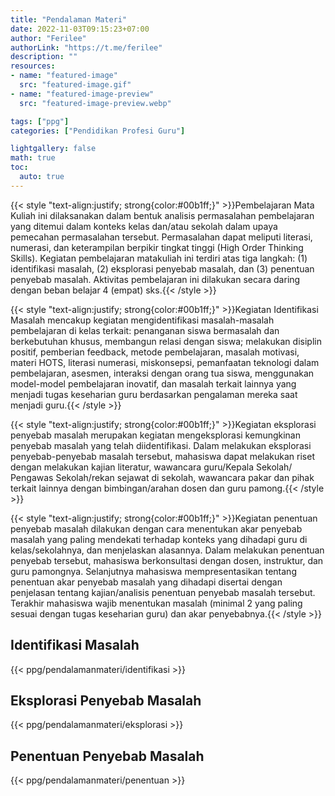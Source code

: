 ```yaml
---
title: "Pendalaman Materi"
date: 2022-11-03T09:15:23+07:00
author: "Ferilee"
authorLink: "https://t.me/ferilee"
description: ""
resources:
- name: "featured-image"
  src: "featured-image.gif"
- name: "featured-image-preview"
  src: "featured-image-preview.webp"

tags: ["ppg"]
categories: ["Pendidikan Profesi Guru"]

lightgallery: false
math: true
toc:
  auto: true
---
```

{{< style "text-align:justify; strong{color:#00b1ff;}" >}}Pembelajaran Mata Kuliah ini dilaksanakan dalam bentuk analisis permasalahan pembelajaran yang ditemui dalam konteks kelas dan/atau sekolah dalam upaya pemecahan permasalahan tersebut. Permasalahan dapat meliputi  literasi, numerasi, dan keterampilan berpikir tingkat tinggi (High Order Thinking Skills). Kegiatan pembelajaran matakuliah ini terdiri atas tiga langkah: (1) identifikasi masalah, (2) eksplorasi penyebab masalah, dan (3) penentuan penyebab masalah. Aktivitas pembelajaran ini dilakukan secara daring dengan beban belajar 4 (empat) sks.{{< /style >}}

{{< style "text-align:justify; strong{color:#00b1ff;}" >}}Kegiatan Identifikasi Masalah mencakup kegiatan mengidentifikasi masalah-masalah pembelajaran di kelas terkait: penanganan siswa bermasalah dan berkebutuhan khusus, membangun relasi dengan siswa; melakukan disiplin positif, pemberian feedback, metode pembelajaran, masalah motivasi, materi HOTS, literasi numerasi, miskonsepsi, pemanfaatan teknologi dalam pembelajaran, asesmen, interaksi dengan orang tua siswa, menggunakan model-model pembelajaran inovatif, dan masalah terkait lainnya yang menjadi tugas keseharian guru berdasarkan pengalaman mereka saat menjadi guru.{{< /style >}}

{{< style "text-align:justify; strong{color:#00b1ff;}" >}}Kegiatan eksplorasi penyebab masalah merupakan kegiatan mengeksplorasi kemungkinan penyebab masalah yang telah diidentifikasi. Dalam melakukan eksplorasi penyebab-penyebab masalah tersebut, mahasiswa dapat melakukan riset dengan melakukan kajian literatur, wawancara guru/Kepala Sekolah/ Pengawas Sekolah/rekan sejawat di sekolah, wawancara pakar dan pihak terkait lainnya dengan bimbingan/arahan dosen dan guru pamong.{{< /style >}}

{{< style "text-align:justify; strong{color:#00b1ff;}" >}}Kegiatan penentuan penyebab masalah dilakukan dengan cara menentukan akar penyebab masalah yang paling mendekati terhadap konteks yang dihadapi guru di kelas/sekolahnya, dan menjelaskan alasannya. Dalam melakukan penentuan penyebab tersebut, mahasiswa berkonsultasi dengan dosen, instruktur, dan guru pamongnya. Selanjutnya mahasiswa  mempresentasikan tentang penentuan akar penyebab masalah yang dihadapi disertai dengan penjelasan tentang kajian/analisis penentuan  penyebab masalah tersebut. Terakhir mahasiswa wajib menentukan masalah (minimal 2 yang paling sesuai dengan tugas keseharian guru) dan akar penyebabnya.{{< /style >}}

## Identifikasi Masalah
{{< ppg/pendalamanmateri/identifikasi >}}

## Eksplorasi Penyebab Masalah
{{< ppg/pendalamanmateri/eksplorasi >}}

## Penentuan Penyebab Masalah
{{< ppg/pendalamanmateri/penentuan >}}
